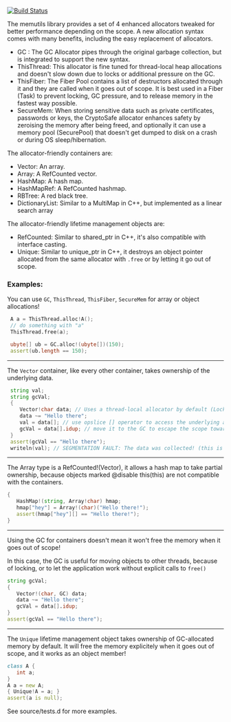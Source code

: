 [![Build Status](https://travis-ci.org/etcimon/memutils.svg)](https://travis-ci.org/etcimon/memutils)

The memutils library provides a set of 4 enhanced allocators tweaked for better performance depending on the scope.
A new allocation syntax comes with many benefits, including the easy replacement of allocators.

- GC : The GC Allocator pipes through the original garbage collection, but is integrated to support the new syntax.
- ThisThread: This allocator is fine tuned for thread-local heap allocations and doesn't slow down due to locks or additional pressure on the GC.
- ThisFiber: The Fiber Pool contains a list of destructors allocated through it and they are called when it goes out of scope. It is 
best used in a Fiber (Task) to prevent locking, GC pressure, and to release memory in the fastest way possible. 
- SecureMem: When storing sensitive data such as private certificates, passwords or keys, the CryptoSafe allocator
enhances safety by zeroising the memory after being freed, and optionally it can use a memory pool (SecurePool) 
that doesn't get dumped to disk on a crash or during OS sleep/hibernation.

The allocator-friendly containers are:
- Vector: An array.
- Array: A RefCounted vector.
- HashMap: A hash map.
- HashMapRef: A RefCounted hashmap.
- RBTree: A red black tree.
- DictionaryList: Similar to a MultiMap in C++, but implemented as a linear search array

The allocator-friendly lifetime management objects are:
- RefCounted: Similar to shared_ptr in C++, it's also compatible with interface casting.
- Unique: Similar to unique_ptr in C++, it destroys an object pointer allocated from the same allocator
 with `.free` or by letting it go out of scope.


### Examples:


You can use `GC`, `ThisThread`, `ThisFiber`, `SecureMem` for array or object allocations!

```D
 A a = ThisThread.alloc!A();
 // do something with "a"
 ThisThread.free(a);

 ubyte[] ub = GC.alloc!(ubyte[])(150);
 assert(ub.length == 150);
```

--------------

The `Vector` container, like every other container, takes ownership of the underlying data.

```D
 string val;
 string gcVal;
 {
 	Vector!char data; // Uses a thread-local allocator by default (LocklessFreeList)
 	data ~= "Hello there";
 	val = data[]; // use opslice [] operator to access the underlying array.
 	gcVal = data[].idup; // move it to the GC to escape the scope towards the unknown!
 }
 assert(gcVal == "Hello there");
 writeln(val); // SEGMENTATION FAULT: The data was collected! (this is a good thing).
```
--------------

The Array type is a RefCounted!(Vector), it allows a hash map to take partial
ownership, because objects marked @disable this(this) are not compatible with the containers.

 ```D
 {
 	HashMap!(string, Array!char) hmap;
 	hmap["hey"] = Array!(char)("Hello there!");
 	assert(hmap["hey"][] == "Hello there!");
 }
 ```

 --------------

 Using the GC for containers doesn't mean it won't free the memory when it goes out of scope!

 In this case, the GC is useful for moving objects to other threads, because of locking, or
 to let the application work without explicit calls to `free()`

 ```D
 string gcVal;
 {
 	Vector!(char, GC) data;
 	data ~= "Hello there";
 	gcVal = data[].idup;
 }
 assert(gcVal == "Hello there");
 ```

 --------------

 The `Unique` lifetime management object takes ownership of GC-allocated memory by default.
 It will free the memory explicitely when it goes out of scope, and it works as an object member!

 ```D
 class A {
 	int a;
 }
 A a = new A;
 { Unique!A = a; }
 assert(a is null);
 ```

 See source/tests.d for more examples.
